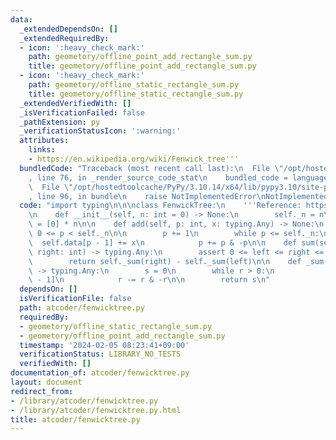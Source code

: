 ```yaml
---
data:
  _extendedDependsOn: []
  _extendedRequiredBy:
  - icon: ':heavy_check_mark:'
    path: geometory/offline_point_add_rectangle_sum.py
    title: geometory/offline_point_add_rectangle_sum.py
  - icon: ':heavy_check_mark:'
    path: geometory/offline_static_rectangle_sum.py
    title: geometory/offline_static_rectangle_sum.py
  _extendedVerifiedWith: []
  _isVerificationFailed: false
  _pathExtension: py
  _verificationStatusIcon: ':warning:'
  attributes:
    links:
    - https://en.wikipedia.org/wiki/Fenwick_tree'''
  bundledCode: "Traceback (most recent call last):\n  File \"/opt/hostedtoolcache/PyPy/3.10.14/x64/lib/pypy3.10/site-packages/onlinejudge_verify/documentation/build.py\"\
    , line 76, in _render_source_code_stat\n    bundled_code = language.bundle(\n\
    \  File \"/opt/hostedtoolcache/PyPy/3.10.14/x64/lib/pypy3.10/site-packages/onlinejudge_verify/languages/python.py\"\
    , line 96, in bundle\n    raise NotImplementedError\nNotImplementedError\n"
  code: "import typing\n\n\nclass FenwickTree:\n    '''Reference: https://en.wikipedia.org/wiki/Fenwick_tree'''\n\
    \n    def __init__(self, n: int = 0) -> None:\n        self._n = n\n        self.data\
    \ = [0] * n\n\n    def add(self, p: int, x: typing.Any) -> None:\n        assert\
    \ 0 <= p < self._n\n\n        p += 1\n        while p <= self._n:\n          \
    \  self.data[p - 1] += x\n            p += p & -p\n\n    def sum(self, left: int,\
    \ right: int) -> typing.Any:\n        assert 0 <= left <= right <= self._n\n\n\
    \        return self._sum(right) - self._sum(left)\n\n    def _sum(self, r: int)\
    \ -> typing.Any:\n        s = 0\n        while r > 0:\n            s += self.data[r\
    \ - 1]\n            r -= r & -r\n\n        return s\n"
  dependsOn: []
  isVerificationFile: false
  path: atcoder/fenwicktree.py
  requiredBy:
  - geometory/offline_static_rectangle_sum.py
  - geometory/offline_point_add_rectangle_sum.py
  timestamp: '2024-02-05 08:23:41+09:00'
  verificationStatus: LIBRARY_NO_TESTS
  verifiedWith: []
documentation_of: atcoder/fenwicktree.py
layout: document
redirect_from:
- /library/atcoder/fenwicktree.py
- /library/atcoder/fenwicktree.py.html
title: atcoder/fenwicktree.py
---
```

